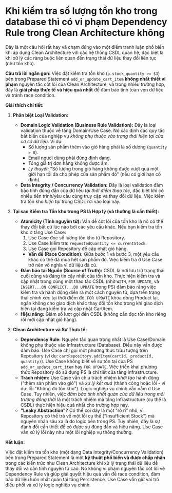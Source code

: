 Khi kiểm tra số lượng tồn kho trong database thì có vi phạm Dependency Rule trong Clean Architecture không
===
Đây là một câu hỏi rất hay và chạm đúng vào một điểm tranh luận phổ biến khi áp dụng Clean Architecture với các hệ thống CSDL quan hệ, đặc biệt là khi xử lý các ràng buộc liên quan đến trạng thái dữ liệu thay đổi liên tục (như tồn kho).

**Câu trả lời ngắn gọn:** Việc đặt kiểm tra tồn kho (`p.stock_quantity >= $3`) bên trong Prepared Statement `add_or_update_cart_item` **không nhất thiết vi phạm** nguyên tắc cốt lõi của Clean Architecture, và trong nhiều trường hợp, đây là **giải pháp thực tế và hiệu quả nhất** để đảm bảo tính toàn vẹn dữ liệu và tránh race condition.

**Giải thích chi tiết:**

1.  **Phân biệt Loại Validation:**
    *   **Domain Logic Validation (Business Rule Validation):** Đây là loại validation thuộc về tầng Domain/Use Case. Nó xác định các quy tắc bất biến của nghiệp vụ *không phụ thuộc vào trạng thái hiện tại của cơ sở dữ liệu*. Ví dụ:
        *   Số lượng sản phẩm thêm vào giỏ hàng phải là số dương (`quantity > 0`).
        *   Email người dùng phải đúng định dạng.
        *   Tổng giá trị đơn hàng không được âm.
        *   *Lý thuyết:* "Số lượng trong giỏ hàng không được vượt quá một giới hạn tối đa cho phép của sản phẩm đó" (nếu có giới hạn cố định).
    *   **Data Integrity / Concurrency Validation:** Đây là loại validation đảm bảo tính đúng đắn của dữ liệu *tại thời điểm thao tác*, đặc biệt khi có nhiều tiến trình/yêu cầu cùng truy cập và thay đổi dữ liệu. Việc kiểm tra tồn kho *hiện tại* trong CSDL rơi vào loại này.

2.  **Tại sao Kiểm tra Tồn kho trong PS là Hợp lý (và thường là cần thiết):**
    *   **Atomicity (Tính nguyên tử):** Vấn đề cốt lõi của tồn kho là nó có thể thay đổi bất cứ lúc nào bởi các yêu cầu khác. Nếu bạn kiểm tra tồn kho ở tầng Use Case:
        1.  Use Case đọc số lượng tồn kho từ Repository.
        2.  Use Case kiểm tra: `requestedQuantity <= currentStock`.
        3.  Use Case gọi Repository để cập nhật giỏ hàng.
        *   **Vấn đề (Race Condition):** Giữa bước 1 và bước 3, một yêu cầu khác có thể đã mua hết sản phẩm đó. Việc kiểm tra ở Use Case trở nên vô nghĩa vì dữ liệu đã cũ.
    *   **Đảm bảo tại Nguồn (Source of Truth):** CSDL là nơi lưu trữ trạng thái cuối cùng và đáng tin cậy nhất của tồn kho. Thực hiện kiểm tra và cập nhật trong cùng một thao tác CSDL (nhờ `WITH`, `FOR UPDATE`, và `INSERT...ON CONFLICT...DO UPDATE` trong PS) đảm bảo rằng việc kiểm tra và hành động diễn ra một cách nguyên tử, dựa trên trạng thái *chính xác* tại thời điểm đó. `FOR UPDATE` khóa dòng Product lại, ngăn không cho giao dịch khác thay đổi tồn kho trong khi giao dịch hiện tại đang kiểm tra và cập nhật CartItem.
    *   **Hiệu năng:** Giảm số lượt gọi đến CSDL (không cần đọc tồn kho riêng rồi mới cập nhật giỏ hàng).

3.  **Clean Architecture và Sự Thực tế:**
    *   **Dependency Rule:** Nguyên tắc quan trọng nhất là Use Case/Domain không phụ thuộc vào Infrastructure (Database). Điều này vẫn được đảm bảo. Use Case chỉ gọi một phương thức trừu tượng trên Repository (ví dụ: `cartRepository.addItem(cartId, productId, quantity)`). Use Case không biết về sự tồn tại của PS `add_or_update_cart_item` hay `FOR UPDATE`. Việc triển khai phương thức Repository đó sử dụng PS là chi tiết của tầng Infrastructure.
    *   **Trách nhiệm:** Use Case vẫn chịu trách nhiệm *khởi tạo* hành động ("thêm sản phẩm vào giỏ") và *xử lý kết quả* (thành công hoặc lỗi - ví dụ: lỗi "Không đủ tồn kho"). Logic nghiệp vụ chính vẫn nằm ở Use Case. Tuy nhiên, việc *đảm bảo tính nhất quán của dữ liệu trong môi trường đồng thời* là một trách nhiệm mà tầng Infrastructure (cụ thể là CSDL) thực hiện hiệu quả nhất cho trường hợp này.
    *   **"Leaky Abstraction"?** Có thể coi đây là một "rò rỉ" nhỏ, vì Repository có thể trả về một lỗi cụ thể ("Insufficient Stock") mà nguyên nhân sâu xa là do logic bên trong PS. Tuy nhiên, đây là sự đánh đổi cần thiết để có được sự đúng đắn và hiệu năng. Use Case vẫn xử lý lỗi này như một lỗi nghiệp vụ thông thường.

**Kết luận:**

Việc đặt kiểm tra tồn kho (một dạng Data Integrity/Concurrency Validation) bên trong Prepared Statement là một **kỹ thuật phổ biến và được chấp nhận** trong các kiến trúc như Clean Architecture khi xử lý trạng thái dữ liệu dễ thay đổi và cần tính nguyên tử cao. Nó không vi phạm nguyên tắc cốt lõi về Dependency Rule và giúp giải quyết hiệu quả vấn đề race condition, đảm bảo dữ liệu luôn nhất quán tại tầng Persistence. Use Case vẫn giữ vai trò điều phối và xử lý logic nghiệp vụ chính.